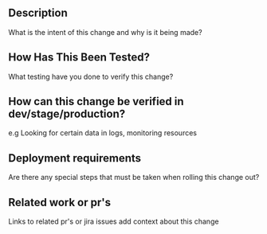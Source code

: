 ## Description
What is the intent of this change and why is it being made?

## How Has This Been Tested?
What testing have you done to verify this change?

## How can this change be verified in dev/stage/production?
e.g Looking for certain data in logs, monitoring resources

## Deployment requirements
Are there any special steps that must be taken when rolling this change out?

## Related work or pr's
Links to related pr's or jira issues add context about this change